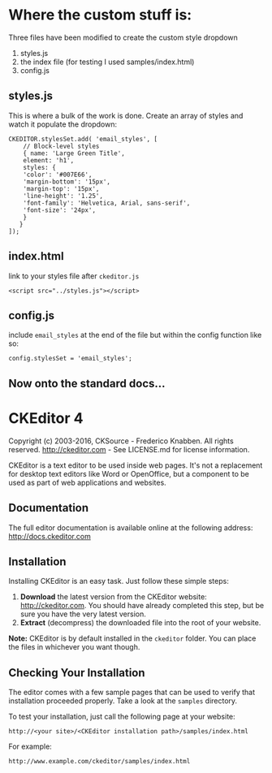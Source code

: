 # Where the custom stuff is:

Three files have been modified to create the custom style dropdown
1. styles.js
2. the index file (for testing I used samples/index.html)
3. config.js

## styles.js
This is where a bulk of the work is done. Create an array of styles and watch it populate the dropdown:
```
CKEDITOR.stylesSet.add( 'email_styles', [
    // Block-level styles
    { name: 'Large Green Title', 
    element: 'h1', 
    styles: { 
	'color': '#007E66', 
	'margin-bottom': '15px', 
	'margin-top': '15px', 
	'line-height': '1.25', 
	'font-family': 'Helvetica, Arial, sans-serif',
	'font-size': '24px',
	} 
   }
]);
```
## index.html
link to your styles file after `ckeditor.js`
```
<script src="../styles.js"></script>
```
## config.js
include `email_styles` at the end of the file but within the config function like so:
```
config.stylesSet = 'email_styles';
```
## Now onto the standard docs...

CKEditor 4
==========

Copyright (c) 2003-2016, CKSource - Frederico Knabben. All rights reserved.
http://ckeditor.com - See LICENSE.md for license information.

CKEditor is a text editor to be used inside web pages. It's not a replacement
for desktop text editors like Word or OpenOffice, but a component to be used as
part of web applications and websites.

## Documentation

The full editor documentation is available online at the following address:
http://docs.ckeditor.com

## Installation

Installing CKEditor is an easy task. Just follow these simple steps:

 1. **Download** the latest version from the CKEditor website:
    http://ckeditor.com. You should have already completed this step, but be
    sure you have the very latest version.
 2. **Extract** (decompress) the downloaded file into the root of your website.

**Note:** CKEditor is by default installed in the `ckeditor` folder. You can
place the files in whichever you want though.

## Checking Your Installation

The editor comes with a few sample pages that can be used to verify that
installation proceeded properly. Take a look at the `samples` directory.

To test your installation, just call the following page at your website:

	http://<your site>/<CKEditor installation path>/samples/index.html

For example:

	http://www.example.com/ckeditor/samples/index.html
